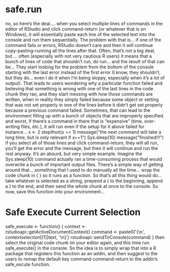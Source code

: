 # safe.run

no, so here’s the deal…. when you select multiple lines of commands in the editor of RStudio and click command-return (or whatever that is on Windows), it will essentially paste each line of the selected text into the console and run them sequentially. The problem with that is… if one of the command fails or errors, RStudio doesn’t care and then it will continue copy-pasting-running all the lines after that. Often, that’s not a big deal, but…. often (especially with not very cautious R users) it means that a bunch of lines of code that shouldn’t run, do run… and the result of that can be…
They start looking for the problem from the bottom of the console starting with the last error instead of the first error (I know, they shouldn’t, but they do… even I do it when I’m being sloppy, especially when it’s a lot of output). That leads to users wondering why a particular function failed and believing that something is wrong with one of the last lines in the code chunk they ran, and they start messing with how those commands are written, when in reality they simply failed because some object or setting that was not set properly in one of the lines before it didn’t get set properly because a previous command failed.
Sometimes, that can lead to the environment filling up with a bunch of objects that are improperly specified.
and worst, if there’s a command in there that is “expensive” (time, over-writing files, etc.), it will run even if the setup for it above failed
for instance…
x <- 2
stopifnot(x == 1)
message("the next command will take a long time, but is only relevant if x==1")
Sys.sleep(10)
message("finished!!!")
if you select all of those lines and click command-return, they will all run, you’ll get the error and the message, but then it will continue and run the rest anyway. It’s an absurd, but very simple example. Imagine the Sys.sleep(10) command actually ran a time-consuming process that would overwrite a bunch of important output files.
There’s a simple way of getting around that… something that I used to do manually all the time… wrap the code chunk in { } so it runs as a function. So that’s all this thing would do… take whatever is selected as a string, prepend a { to the beginning, append a } to the end, and then send the whole chunk at once to the console.
So now, save this function into your environment…
# Safe Execute Current Selection
safe_execute <-
  function() {
    context <- rstudioapi::getActiveDocumentContext()
    command <- paste0('{\n', context$selection[[1]]$text, '\n}')
    rstudioapi::sendToConsole(command)
  }
then select the original code chunk im your editor again, and this time run safe_execute() in the console.
So the idea is to simply wrap that into a R package that registers this function as an addin, and then suggest to the users to remap the default key command command-return to the addin’s safe_excute function.
